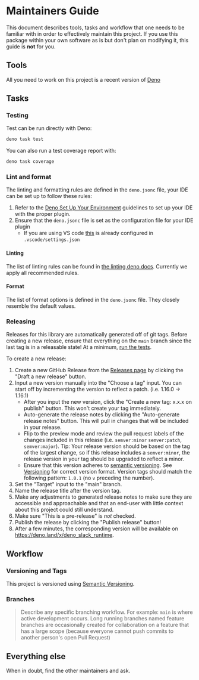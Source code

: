 # Maintainers Guide

This document describes tools, tasks and workflow that one needs to be familiar with in order to effectively maintain
this project. If you use this package within your own software as is but don't plan on modifying it, this guide is
**not** for you.

## Tools

All you need to work on this project is a recent version of [Deno](https://deno.land/)

## Tasks

### Testing

Test can be run directly with Deno:

```zsh
deno task test
```

You can also run a test coverage report with:

```zsh
deno task coverage
```

### Lint and format

The linting and formatting rules are defined in the `deno.jsonc` file, your IDE can be set up to follow these rules:

1. Refer to the [Deno Set Up Your Environment](https://deno.land/manual/getting_started/setup_your_environment) guidelines to set up your IDE with the proper plugin.
2. Ensure that the `deno.jsonc` file is set as the configuration file for your IDE plugin
   * If you are using VS code [this](https://deno.land/manual/references/vscode_deno#using-a-configuration-file) is already configured in `.vscode/settings.json`

#### Linting

The list of linting rules can be found in [the linting deno docs](https://lint.deno.land/).
Currently we apply all recommended rules.

#### Format

The list of format options is defined in the `deno.jsonc` file. They closely resemble the default values.

### Releasing

Releases for this library are automatically generated off of git tags. Before creating a new release, ensure that everything on the `main` branch since the last tag is in a releasable state! At a minimum, [run the tests](#testing).

To create a new release:

1. Create a new GitHub Release from the [Releases page](https://github.com/slackapi/deno-slack-runtime/releases) by clicking the "Draft a new release" button.
2. Input a new version manually into the "Choose a tag" input. You can start off by incrementing the version to reflect a patch. (i.e. 1.16.0 -> 1.16.1)
    * After you input the new version, click the "Create a new tag: x.x.x on publish" button. This won't create your tag immediately.
    * Auto-generate the release notes by clicking the "Auto-generate release notes" button. This will pull in changes that will be included in your release.
    * Flip to the preview mode and review the pull request labels of the changes included in this release (i.e. `semver:minor` `semver:patch`, `semver:major`). Tip: Your release version should be based on the tag of the largest change, so if this release includes a `semver:minor`, the release version in your tag should be upgraded to reflect a minor.
    * Ensure that this version adheres to [semantic versioning][semver]. See [Versioning](#versioning-and-tags) for correct version format. Version tags should match the following pattern: `1.0.1` (no `v` preceding the number).
3. Set the "Target" input to the "main" branch.
4. Name the release title after the version tag.
5. Make any adjustments to generated release notes to make sure they are accessible and approachable and that an end-user with little context about this project could still understand.
6. Make sure "This is a pre-release" is _not_ checked.
7. Publish the release by clicking the "Publish release" button!
8. After a few minutes, the corresponding version will be available on https://deno.land/x/deno_slack_runtime.

## Workflow

### Versioning and Tags

This project is versioned using [Semantic Versioning][semver].

### Branches

> Describe any specific branching workflow. For example:
> `main` is where active development occurs.
> Long running branches named feature branches are occasionally created for collaboration on a feature that has a large scope (because everyone cannot push commits to another person's open Pull Request)

<!--
### Issue Management

Labels are used to run issues through an organized workflow. Here are the basic definitions:

*  `bug`: A confirmed bug report. A bug is considered confirmed when reproduction steps have been
   documented and the issue has been reproduced.
*  `enhancement`: A feature request for something this package might not already do.
*  `docs`: An issue that is purely about documentation work.
*  `tests`: An issue that is purely about testing work.
*  `needs feedback`: An issue that may have claimed to be a bug but was not reproducible, or was otherwise missing some information.
*  `discussion`: An issue that is purely meant to hold a discussion. Typically the maintainers are looking for feedback in this issues.
*  `question`: An issue that is like a support request because the user's usage was not correct.
*  `semver:major|minor|patch`: Metadata about how resolving this issue would affect the version number.
*  `security`: An issue that has special consideration for security reasons.
*  `good first contribution`: An issue that has a well-defined relatively-small scope, with clear expectations. It helps when the testing approach is also known.
*  `duplicate`: An issue that is functionally the same as another issue. Apply this only if you've linked the other issue by number.

**Triage** is the process of taking new issues that aren't yet "seen" and marking them with a basic
level of information with labels. An issue should have **one** of the following labels applied:
`bug`, `enhancement`, `question`, `needs feedback`, `docs`, `tests`, or `discussion`.

Issues are closed when a resolution has been reached. If for any reason a closed issue seems
relevant once again, reopening is great and better than creating a duplicate issue.
-->

## Everything else

When in doubt, find the other maintainers and ask.

[semver]: http://semver.org/
